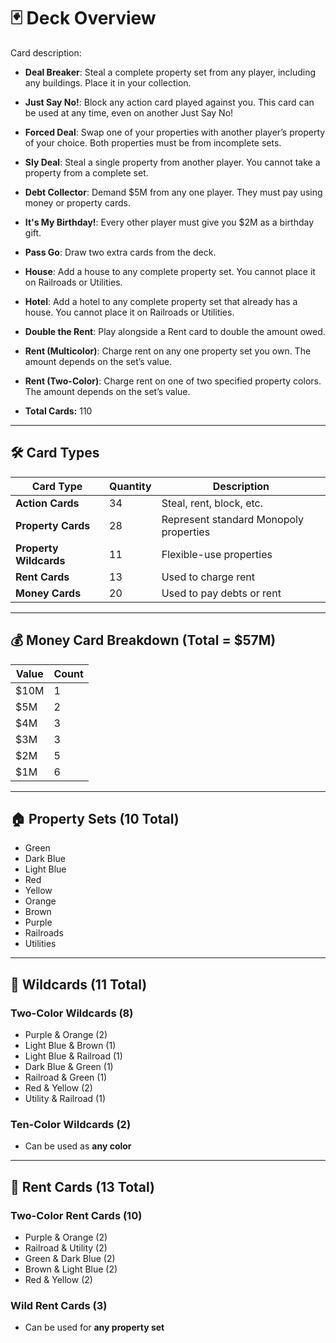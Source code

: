 # 🃏 Deck Overview

Card description:

- **Deal Breaker**: Steal a complete property set from any player, including any buildings. Place it in your collection.
- **Just Say No!**: Block any action card played against you. This card can be used at any time, even on another Just Say No!
- **Forced Deal**: Swap one of your properties with another player’s property of your choice. Both properties must be from incomplete sets.
- **Sly Deal**: Steal a single property from another player. You cannot take a property from a complete set.
- **Debt Collector**: Demand $5M from any one player. They must pay using money or property cards.
- **It's My Birthday!**: Every other player must give you $2M as a birthday gift.
- **Pass Go**: Draw two extra cards from the deck.
- **House**: Add a house to any complete property set. You cannot place it on Railroads or Utilities.
- **Hotel**: Add a hotel to any complete property set that already has a house. You cannot place it on Railroads or Utilities.
- **Double the Rent**: Play alongside a Rent card to double the amount owed.
- **Rent (Multicolor)**: Charge rent on any one property set you own. The amount depends on the set’s value.
- **Rent (Two-Color)**: Charge rent on one of two specified property colors. The amount depends on the set’s value.

- **Total Cards:** 110

---

## 🛠️ Card Types

| Card Type              | Quantity | Description                            |
| ---------------------- | -------- | -------------------------------------- |
| **Action Cards**       | 34       | Steal, rent, block, etc.               |
| **Property Cards**     | 28       | Represent standard Monopoly properties |
| **Property Wildcards** | 11       | Flexible-use properties                |
| **Rent Cards**         | 13       | Used to charge rent                    |
| **Money Cards**        | 20       | Used to pay debts or rent              |

---

## 💰 Money Card Breakdown (Total = $57M)

| Value | Count |
| ----- | ----- |
| $10M  | 1     |
| $5M   | 2     |
| $4M   | 3     |
| $3M   | 3     |
| $2M   | 5     |
| $1M   | 6     |

---

## 🏠 Property Sets (10 Total)

- Green
- Dark Blue
- Light Blue
- Red
- Yellow
- Orange
- Brown
- Purple
- Railroads
- Utilities

---

## 🧩 Wildcards (11 Total)

### Two-Color Wildcards (8)

- Purple & Orange (2)
- Light Blue & Brown (1)
- Light Blue & Railroad (1)
- Dark Blue & Green (1)
- Railroad & Green (1)
- Red & Yellow (2)
- Utility & Railroad (1)

### Ten-Color Wildcards (2)

- Can be used as **any color**

---

## 💸 Rent Cards (13 Total)

### Two-Color Rent Cards (10)

- Purple & Orange (2)
- Railroad & Utility (2)
- Green & Dark Blue (2)
- Brown & Light Blue (2)
- Red & Yellow (2)

### Wild Rent Cards (3)

- Can be used for **any property set**
